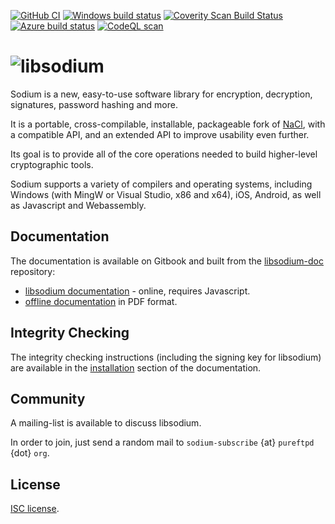 [![GitHub CI](https://github.com/jedisct1/libsodium/workflows/CI/badge.svg)](https://github.com/jedisct1/libsodium/actions)
[![Windows build status](https://ci.appveyor.com/api/projects/status/fu8s2elx25il98hj?svg=true)](https://ci.appveyor.com/project/jedisct1/libsodium)
[![Coverity Scan Build Status](https://scan.coverity.com/projects/2397/badge.svg)](https://scan.coverity.com/projects/2397)
[![Azure build status](https://jedisct1.visualstudio.com/Libsodium/_apis/build/status/jedisct1.libsodium?branchName=stable)](https://jedisct1.visualstudio.com/Libsodium/_build/latest?definitionId=3&branchName=stable)
[![CodeQL scan](https://github.com/jedisct1/libsodium/workflows/CodeQL%20scan/badge.svg)](https://github.com/jedisct1/libsodium/actions)

![libsodium](https://raw.github.com/jedisct1/libsodium/master/logo.png)
============

Sodium is a new, easy-to-use software library for encryption,
decryption, signatures, password hashing and more.

It is a portable, cross-compilable, installable, packageable
fork of [NaCl](http://nacl.cr.yp.to/), with a compatible API, and an
extended API to improve usability even further.

Its goal is to provide all of the core operations needed to build
higher-level cryptographic tools.

Sodium supports a variety of compilers and operating systems,
including Windows (with MingW or Visual Studio, x86 and x64), iOS, Android,
as well as Javascript and Webassembly.

## Documentation

The documentation is available on Gitbook and built from the [libsodium-doc](https://github.com/jedisct1/libsodium-doc) repository:

* [libsodium documentation](https://download.libsodium.org/doc/) -
online, requires Javascript.
* [offline documentation](https://www.gitbook.com/book/jedisct1/libsodium/details)
in PDF format.

## Integrity Checking

The integrity checking instructions (including the signing key for libsodium)
are available in the [installation](https://download.libsodium.org/doc/installation#integrity-checking)
section of the documentation.

## Community

A mailing-list is available to discuss libsodium.

In order to join, just send a random mail to `sodium-subscribe` {at}
`pureftpd` {dot} `org`.

## License

[ISC license](https://en.wikipedia.org/wiki/ISC_license).
